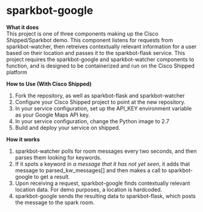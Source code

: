 # sparkbot-google  
  
**What it does**  
This project is one of three components making up the Cisco Shipped/Sparkbot demo. This component listens for requests from sparkbot-watcher, then retreives contextually relevant information for a user based on their location and passes it to the sparkbot-flask service. This project requires the sparkbot-google and sparkbot-watcher components to function, and is designed to be containerized and run on the Cisco Shipped platform  
  
**How to Use (With Cisco Shipped)**  
1. Fork the repository, as well as sparkbot-flask and sparkbot-watcher  
2. Configure your Cisco Shipped project to point at the new repository.  
3. In your service configuration, set up the API_KEY environment variable as your Google Maps API key.  
4. In your service configuration, change the Python image to 2.7  
5. Build and deploy your service on shipped.  
  
**How it works**  
1. sparkbot-watcher polls for room messages every two seconds, and then parses them looking for keywords.  
2. If it spots a keyword _in a message that it has not yet seen_, it adds that message to parsed_kw_messages[] and then makes a call to sparkbot-google to get a result.  
3. Upon receiving a request, sparkbot-google finds contextually relevant location data. For demo purposes, a location is hardcoded.  
4. sparkbot-google sends the resulting data to sparkbot-flask, which posts the message to the spark room.  